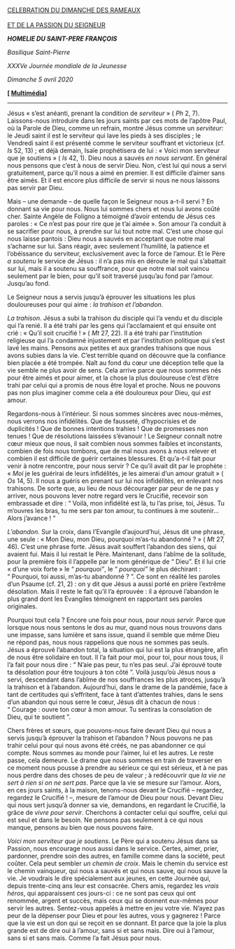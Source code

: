 [CELEBRATION DU DIMANCHE DES RAMEAUX \
\
ET DE LA PASSION DU SEIGNEUR](http://www.vatican.va/news_services/liturgy/libretti/2020/20200405-libretto-domenica-palme.pdf)

***HOMELIE DU SAINT-PERE FRANÇOIS***

*Basilique Saint-Pierre*

*XXXVe Journée mondiale de la Jeunesse*

*Dimanche 5 avril 2020*

**[ [Multimédia](http://w2.vatican.va/content/francesco/fr/events/event.dir.html/content/vaticanevents/fr/2020/4/5/palme.html)]**

* * *

Jésus « s’est anéanti, prenant la condition de *serviteur* » ( *Ph* 2, 7). Laissons-nous introduire dans les jours saints par ces mots de l’apôtre Paul, où la Parole de Dieu, comme un refrain, montre Jésus comme un *serviteur*: le Jeudi saint il est le serviteur qui lave les pieds à ses disciples ; le Vendredi saint il est présenté comme le serviteur souffrant et victorieux (cf. *Is* 52, 13) ; et déjà demain, Isaïe prophétisera de lui : « Voici mon serviteur que je soutiens » ( *Is* 42, 1). Dieu nous a sauvés *en nous servant*. En général nous pensons que c’est à nous de servir Dieu. Non, c’est lui qui nous a servi gratuitement, parce qu’il nous a aimé en premier. Il est difficile d’aimer sans être aimés. Et il est encore plus difficile de servir si nous ne nous laissons pas servir par Dieu.

Mais – une demande – de quelle façon le Seigneur nous a-t-il servi ? En donnant sa vie pour nous. Nous lui sommes chers et nous lui avons coûté cher. Sainte Angèle de Foligno a témoigné d’avoir entendu de Jésus ces paroles : « Ce n’est pas pour rire que je t’ai aimée ». Son amour l’a conduit à se sacrifier pour nous, à prendre sur lui tout notre mal. C’est une chose qui nous laisse pantois : Dieu nous a sauvés en acceptant que notre mal s’acharne sur lui. Sans réagir, avec seulement l’humilité, la patience et l’obéissance du serviteur, exclusivement avec la force de l’amour. Et le Père *a soutenu* le service de Jésus : il n’a pas mis en déroute le mal qui s’abattait sur lui, mais il a soutenu sa souffrance, pour que notre mal soit vaincu seulement par le bien, pour qu’il soit traversé jusqu’au fond par l’amour. Jusqu’au fond.

Le Seigneur nous a servis jusqu’à éprouver les situations les plus douloureuses pour qui aime : *la trahison et l’abandon.*

*La trahison*. Jésus a subi la trahison du disciple qui l’a vendu et du disciple qui l’a renié. Il a été trahi par les gens qui l’acclamaient et qui ensuite ont crié : « Qu’il soit crucifié ! » ( *Mt* 27, 22). Il a été trahi par l’institution religieuse qui l’a condamné injustement et par l’institution politique qui s’est lavé les mains. Pensons aux petites et aux grandes trahisons que nous avons subies dans la vie. C’est terrible quand on découvre que la confiance bien placée a été trompée. Naît au fond du cœur une déception telle que la vie semble ne plus avoir de sens. Cela arrive parce que nous sommes nés pour être aimés et pour aimer, et la chose la plus douloureuse c’est d’être trahi par celui qui a promis de nous être loyal et proche. Nous ne pouvons pas non plus imaginer comme cela a été douloureux pour Dieu, qui *est* amour.

Regardons-nous à l’intérieur. Si nous sommes sincères avec nous-mêmes, nous verrons nos infidélités. Que de fausseté, d’hypocrisies et de duplicités ! Que de bonnes intentions trahies ! Que de promesses non tenues ! Que de résolutions laissées s’évanouir ! Le Seigneur connaît notre cœur mieux que nous, il sait combien nous sommes faibles et inconstants, combien de fois nous tombons, que de mal nous avons à nous relever et combien il est difficile de guérir certaines blessures. Et qu’a-t-il fait pour venir à notre rencontre, pour nous servir ? Ce qu’il avait dit par le prophète : « *Moi* je les guérirai de leurs infidélités, je les aimerai d’un amour gratuit » ( *Os* 14, 5). Il nous a guéris en prenant sur lui nos infidélités, en enlevant nos trahisons. De sorte que, au lieu de nous décourager par peur de ne pas y arriver, nous pouvons lever notre regard vers le Crucifié, recevoir son embrassade et dire : “ Voilà, mon infidélité est là, tu l’as prise, toi, Jésus. Tu m’ouvres les bras, tu me sers par ton amour, tu continues à me soutenir…Alors j’avance ! ”

*L’abandon.* Sur la croix, dans l’Evangile d’aujourd’hui, Jésus dit une phrase, une seule : « Mon Dieu, mon Dieu, pourquoi m’as-tu abandonné ? » ( *Mt* 27, 46). C’est une phrase forte. Jésus avait souffert l’abandon des siens, qui avaient fui. Mais il lui restait le Père. Maintenant, dans l’abîme de la solitude, pour la première fois il l’appelle par le nom générique de “ Dieu”. Et il lui crie « d’une voix forte » le “ *pourquoi”*, le “ *pourquoi”* le plus déchirant : “ Pourquoi, toi aussi, m’as-tu abandonné ? ”. Ce sont en réalité les paroles d’un Psaume (cf. 21, 2) : on y dit que Jésus a aussi porté en prière l’extrême désolation. Mais il reste le fait qu’il l’a éprouvée : il a éprouvé l’abandon le plus grand dont les Evangiles témoignent en rapportant ses paroles originales.

Pourquoi tout cela ? Encore une fois pour nous, pour *nous servir.* Parce que lorsque nous nous sentons le dos au mur, quand nous nous trouvons dans une impasse, sans lumière et sans issue, quand il semble que même Dieu ne répond pas, nous nous rappelions que nous ne sommes pas seuls. Jésus a éprouvé l’abandon total, la situation qui lui est la plus étrangère, afin de nous être solidaire en tout. Il l’a fait pour moi, pour toi, pour nous tous, il l’a fait pour nous dire : “ N’aie pas peur, tu n’es pas seul. J’ai éprouvé toute ta désolation pour être toujours à ton côté ”. Voilà jusqu’où Jésus nous a servi, descendant dans l’abîme de nos souffrances les plus atroces, jusqu’à la trahison et à l’abandon. Aujourd’hui, dans le drame de la pandémie, face à tant de certitudes qui s’effritent, face à tant d’attentes trahies, dans le sens d’un abandon qui nous serre le cœur, Jésus dit à chacun de nous : “ Courage : ouvre ton cœur à mon amour. Tu sentiras la consolation de Dieu, qui te soutient ”.

Chers frères et sœurs, que pouvons-nous faire devant Dieu qui nous a servis jusqu’à éprouver la trahison et l’abandon ? Nous pouvons ne pas trahir celui pour qui nous avons été créés, ne pas abandonner ce qui compte. Nous sommes au monde pour l’aimer, lui et les autres. Le reste passe, cela demeure. Le drame que nous sommes en train de traverser en ce moment nous pousse à prendre au sérieux ce qui est sérieux, et à ne pas nous perdre dans des choses de peu de valeur ; à redécouvrir que *la vie ne sert à rien si on ne sert pas*. Parce que la vie se mesure sur l’amour. Alors, en ces jours saints, à la maison, tenons-nous devant le Crucifié – regardez, regardez le Crucifié ! –, mesure de l’amour de Dieu pour nous. Devant Dieu qui nous sert jusqu’à donner sa vie, demandons, en regardant le Crucifié, la grâce de *vivre pour servir*. Cherchons à contacter celui qui souffre, celui qui est seul et dans le besoin. Ne pensons pas seulement à ce qui nous manque, pensons au bien que nous pouvons faire.

*Voici mon serviteur que je soutiens*. Le Père qui a soutenu Jésus dans sa Passion, nous encourage nous aussi dans le service. Certes, aimer, prier, pardonner, prendre soin des autres, en famille comme dans la société, peut coûter. Cela peut sembler *un chemin de croix*. Mais le chemin du service est le chemin vainqueur, qui nous a sauvés et qui nous sauve, qui nous sauve la vie. Je voudrais le dire spécialement aux jeunes, en cette Journée qui, depuis trente-cinq ans leur est consacrée. Chers amis, regardez les *vrais héros*, qui apparaissent ces jours-ci : ce ne sont pas ceux qui ont renommée, argent et succès, mais ceux qui se donnent eux-mêmes pour servir les autres. Sentez-vous appelés à mettre en jeu votre vie. N’ayez pas peur de la dépenser pour Dieu et pour les autres, vous y gagnerez ! Parce que la vie est un don qui se reçoit en se donnant. Et parce que la joie la plus grande est de dire oui à l’amour, sans si et sans mais. Dire oui à l’amour, sans si et sans mais. Comme l’a fait Jésus pour nous.